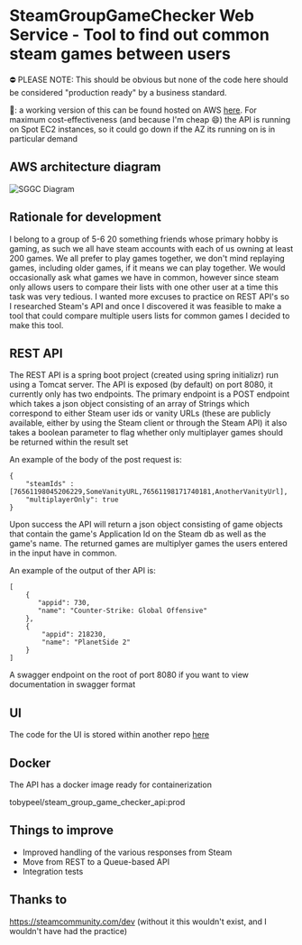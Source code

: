 # SteamGroupGameChecker Web Service - Tool to find out common steam games between users

⛔ PLEASE NOTE: This should be obvious but none of the code here should be considered "production ready" by a business standard.

:wave:: a working version of this can be found hosted on AWS [here](https://www.steamgroupgamechecker.co.uk/). 
For maximum cost-effectiveness (and because I'm cheap :smile:) the API is running on Spot EC2 instances, so it could 
go down if the AZ its running on is in particular demand

## AWS architecture diagram

![SGGC Diagram](https://user-images.githubusercontent.com/35812795/160235199-29a246e0-6da8-4371-b02b-027195adb380.png)

## Rationale for development

I belong to a group of 5-6 20 something friends whose primary hobby is gaming, as such we all have steam accounts with 
each of us owning at least 200 games. We all prefer to play games together, we don't mind replaying games, including 
older games, if it means we can play together. We would occasionally ask what games we have in common, however since 
steam only allows users to compare their lists with one other user at a time this task was very tedious. I wanted more 
excuses to practice on REST API's so I researched Steam's API and once I discovered it was feasible to make a tool 
that could compare multiple users lists for common games I decided to make this tool.

## REST API

The REST API is a spring boot project (created using spring initializr) run using a Tomcat server. The API is exposed 
(by default) on port 8080, it currently only has two endpoints. The primary endpoint is a POST endpoint which takes a 
json object consisting of an array of Strings which correspond to either Steam user ids or vanity URLs
(these are publicly available, either by using the Steam client or through the Steam API) it also takes a boolean 
parameter to flag whether only multiplayer games should be returned within the result set

An example of the body of the post request is:
```
{
	"steamIds" : [76561198045206229,SomeVanityURL,76561198171740181,AnotherVanityUrl],
	"multiplayerOnly": true
}
```

Upon success the API will return a json object consisting of game objects that contain the game's Application Id on 
the Steam db as well as the game's name. The returned games are multiplyer games the users entered in the input 
have in common.

An example of the output of ther API is:
```
[
    {
       "appid": 730,
       "name": "Counter-Strike: Global Offensive"
    },
    {
        "appid": 218230,
        "name": "PlanetSide 2"
    }
]
```

A swagger endpoint on the root of port 8080 if you want to view documentation in swagger format

## UI

The code for the UI is stored within another repo [here](https://github.com/Toby70b/SGGC_UI)

## Docker

The API has a docker image ready for containerization

tobypeel/steam_group_game_checker_api:prod

## Things to improve
* Improved handling of the various responses from Steam
* Move from REST to a Queue-based API
* Integration tests


## Thanks to
https://steamcommunity.com/dev (without it this wouldn't exist, and I wouldn't have had the practice) 
